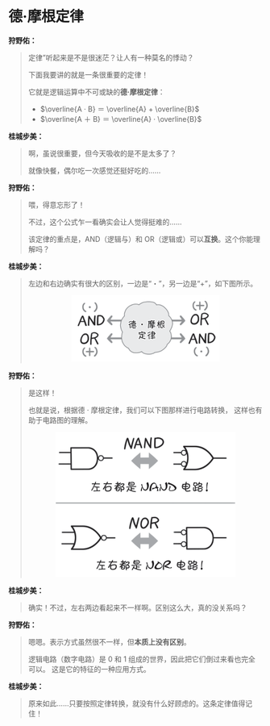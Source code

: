 # 德·摩根定律

**狩野佑：**

> 定律”听起来是不是很迷茫？让人有一种莫名的悸动？
> 
> 下面我要讲的就是一条很重要的定律！
>
> 它就是逻辑运算中不可或缺的**德·摩根定律**：
> - $\overline{A · B} ＝ \overline{A} + \overline{B}$
> - $\overline{A ＋ B} ＝ \overline{A} · \overline{B}$

**桂城步美：**

> 啊，虽说很重要，但今天吸收的是不是太多了？
> 
> 就像快餐，偶尔吃一次感觉还挺好吃的……

**狩野佑：**

> 喂，得意忘形了！
> 
> 不过，这个公式乍一看确实会让人觉得挺难的……
> 
> 该定律的重点是，AND（逻辑与）和 OR（逻辑或）可以**互换**。这个你能理解吗？

**桂城步美：**

> 左边和右边确实有很大的区别，一边是“・”，另一边是“+”，如下图所示。
> <p align="center"><img src="德·摩根定律.png" alt="德·摩根定律"></p>

**狩野佑：**

> 是这样！
> 
> 也就是说，根据德 · 摩根定律，我们可以下图那样进行电路转换，
这样也有助于电路图的理解。
> <p align="center"><img src="根据德·摩根定律进行电路转换.png" alt="根据德·摩根定律进行电路转换"></p>

**桂城步美：**

> 确实！不过，左右两边看起来不一样啊。区别这么大，真的没关系吗？

**狩野佑：**

> 嗯嗯。表示方式虽然很不一样，但**本质上没有区别**。
> 
> 逻辑电路（数字电路）是 0 和 1 组成的世界，因此把它们倒过来看也完全可以。
这是它的特征的一种应用方式。

**桂城步美：**

> 原来如此……只要按照定律转换，就没有什么好顾虑的。这条定律值得记住！